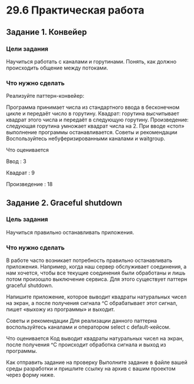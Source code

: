 # 29.6 Практическая работа
## Задание 1. Конвейер
### Цели задания
Научиться работать с каналами и горутинами.
Понять, как должно происходить общение между потоками.
### Что нужно сделать
Реализуйте паттерн-конвейер:

Программа принимает числа из стандартного ввода в бесконечном цикле и передаёт число в горутину.
Квадрат: горутина высчитывает квадрат этого числа и передаёт в следующую горутину.
Произведение: следующая горутина умножает квадрат числа на 2.
При вводе «стоп» выполнение программы останавливается.
Советы и рекомендации
Воспользуйтесь небуферизированными каналами и waitgroup.

Что оценивается  

Ввод : 3

Квадрат : 9

Произведение : 18



## Задание 2. Graceful shutdown
### Цель задания
Научиться правильно останавливать приложения.

### Что нужно сделать
В работе часто возникает потребность правильно останавливать приложения. Например, когда наш сервер обслуживает соединения, а нам хочется, чтобы все текущие соединения были обработаны и лишь потом произошло выключение сервиса. Для этого существует паттерн graceful shutdown.

Напишите приложение, которое выводит квадраты натуральных чисел на экран, а после получения сигнала ^С обрабатывает этот сигнал, пишет «выхожу из программы» и выходит.

Советы и рекомендации
Для реализации данного паттерна воспользуйтесь каналами и оператором select с default-кейсом.

Что оценивается
Код выводит квадраты натуральных чисел на экран, после получения ^С происходит обработка сигнала и выход из программы.

Как отправить задание на проверку
Выполните задание в файле вашей среды разработки и пришлите ссылку на архив с вашим проектом через форму ниже.